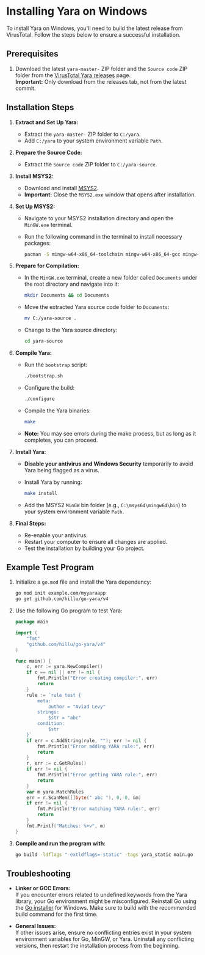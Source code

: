 # Installing Yara on Windows

To install Yara on Windows, you'll need to build the latest release from VirusTotal. Follow the steps below to ensure a successful installation.

## Prerequisites

1. Download the latest `yara-master-` ZIP folder and the `Source code` ZIP folder from the [VirusTotal Yara releases](https://github.com/VirusTotal/yara/releases) page.  
   **Important:** Only download from the releases tab, not from the latest commit.

## Installation Steps

1. **Extract and Set Up Yara:**
   - Extract the `yara-master-` ZIP folder to `C:/yara`.
   - Add `C:/yara` to your system environment variable `Path`.

2. **Prepare the Source Code:**
   - Extract the `Source code` ZIP folder to `C:/yara-source`.

3. **Install MSYS2:**
   - Download and install [MSYS2](https://www.msys2.org/).
   - **Important:** Close the `MSYS2.exe` window that opens after installation.

4. **Set Up MSYS2:**
   - Navigate to your MSYS2 installation directory and open the `MinGW.exe` terminal.
   - Run the following command in the terminal to install necessary packages:

     ```bash
     pacman -S mingw-w64-x86_64-toolchain mingw-w64-x86_64-gcc mingw-w64-x86_64-make mingw-w64-x86_64-pkg-config base-devel openssl-devel autoconf-wrapper automake libtool git
     ```

5. **Prepare for Compilation:**
   - In the `MinGW.exe` terminal, create a new folder called `Documents` under the root directory and navigate into it:

     ```bash
     mkdir Documents && cd Documents
     ```

   - Move the extracted Yara source code folder to `Documents`:

     ```bash
     mv C:/yara-source .
     ```

   - Change to the Yara source directory:

     ```bash
     cd yara-source
     ```

6. **Compile Yara:**
   - Run the `bootstrap` script:

     ```bash
     ./bootstrap.sh
     ```

   - Configure the build:

     ```bash
     ./configure
     ```

   - Compile the Yara binaries:

     ```bash
     make
     ```

   - **Note:** You may see errors during the make process, but as long as it completes, you can proceed.

7. **Install Yara:**
   - **Disable your antivirus and Windows Security** temporarily to avoid Yara being flagged as a virus.
   - Install Yara by running:

     ```bash
     make install
     ```

   - Add the MSYS2 `MinGW` bin folder (e.g., `C:\msys64\mingw64\bin`) to your system environment variable `Path`.

8. **Final Steps:**
   - Re-enable your antivirus.
   - Restart your computer to ensure all changes are applied.
   - Test the installation by building your Go project.

## Example Test Program

1. Initialize a `go.mod` file and install the Yara dependency:

   ```bash
   go mod init example.com/myyaraapp
   go get github.com/hillu/go-yara/v4
   ```

2. Use the following Go program to test Yara:

   ```go
   package main

   import (
       "fmt"
       "github.com/hillu/go-yara/v4"
   )

   func main() {
       c, err := yara.NewCompiler()
       if c == nil || err != nil {
           fmt.Println("Error creating compiler:", err)
           return
       }
       rule := `rule test {
           meta: 
               author = "Aviad Levy"
           strings:
               $str = "abc"
           condition:
               $str
       }`
       if err = c.AddString(rule, ""); err != nil {
           fmt.Println("Error adding YARA rule:", err)
           return
       }
       r, err := c.GetRules()
       if err != nil {
           fmt.Println("Error getting YARA rule:", err)
           return
       }
       var m yara.MatchRules
       err = r.ScanMem([]byte(" abc "), 0, 0, &m)
       if err != nil {
           fmt.Println("Error matching YARA rule:", err)
           return
       }
       fmt.Printf("Matches: %+v", m)
   }
   ```

3. **Compile and run the program with**:

   ```bash
   go build -ldflags "-extldflags=-static" -tags yara_static main.go
   ```

## Troubleshooting

- **Linker or GCC Errors:**  
  If you encounter errors related to undefined keywords from the Yara library, your Go environment might be misconfigured. Reinstall Go using the [Go installer](https://go.dev/dl/) for Windows. Make sure to build with the recommended build command for the first time.

- **General Issues:**  
  If other issues arise, ensure no conflicting entries exist in your system environment variables for Go, MinGW, or Yara. Uninstall any conflicting versions, then restart the installation process from the beginning.
